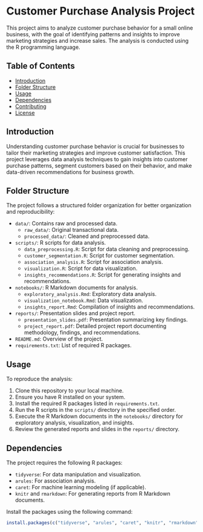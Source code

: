 # Customer Purchase Analysis Project

This project aims to analyze customer purchase behavior for a small online business, with the goal of identifying patterns and insights to improve marketing strategies and increase sales. The analysis is conducted using the R programming language.

## Table of Contents

- [Introduction](#introduction)
- [Folder Structure](#folder-structure)
- [Usage](#usage)
- [Dependencies](#dependencies)
- [Contributing](#contributing)
- [License](#license)

## Introduction

Understanding customer purchase behavior is crucial for businesses to tailor their marketing strategies and improve customer satisfaction. This project leverages data analysis techniques to gain insights into customer purchase patterns, segment customers based on their behavior, and make data-driven recommendations for business growth.

## Folder Structure

The project follows a structured folder organization for better organization and reproducibility:

- `data/`: Contains raw and processed data.
  - `raw_data/`: Original transactional data.
  - `processed_data/`: Cleaned and preprocessed data.
- `scripts/`: R scripts for data analysis.
  - `data_preprocessing.R`: Script for data cleaning and preprocessing.
  - `customer_segmentation.R`: Script for customer segmentation.
  - `association_analysis.R`: Script for association analysis.
  - `visualization.R`: Script for data visualization.
  - `insights_recommendations.R`: Script for generating insights and recommendations.
- `notebooks/`: R Markdown documents for analysis.
  - `exploratory_analysis.Rmd`: Exploratory data analysis.
  - `visualization_notebook.Rmd`: Data visualization.
  - `insights_report.Rmd`: Compilation of insights and recommendations.
- `reports/`: Presentation slides and project report.
  - `presentation_slides.pdf`: Presentation summarizing key findings.
  - `project_report.pdf`: Detailed project report documenting methodology, findings, and recommendations.
- `README.md`: Overview of the project.
- `requirements.txt`: List of required R packages.

## Usage

To reproduce the analysis:

1. Clone this repository to your local machine.
2. Ensure you have R installed on your system.
3. Install the required R packages listed in `requirements.txt`.
4. Run the R scripts in the `scripts/` directory in the specified order.
5. Execute the R Markdown documents in the `notebooks/` directory for exploratory analysis, visualization, and insights.
6. Review the generated reports and slides in the `reports/` directory.

## Dependencies

The project requires the following R packages:

- `tidyverse`: For data manipulation and visualization.
- `arules`: For association analysis.
- `caret`: For machine learning modeling (if applicable).
- `knitr` and `rmarkdown`: For generating reports from R Markdown documents.

Install the packages using the following command:

```R
install.packages(c("tidyverse", "arules", "caret", "knitr", "rmarkdown"))
